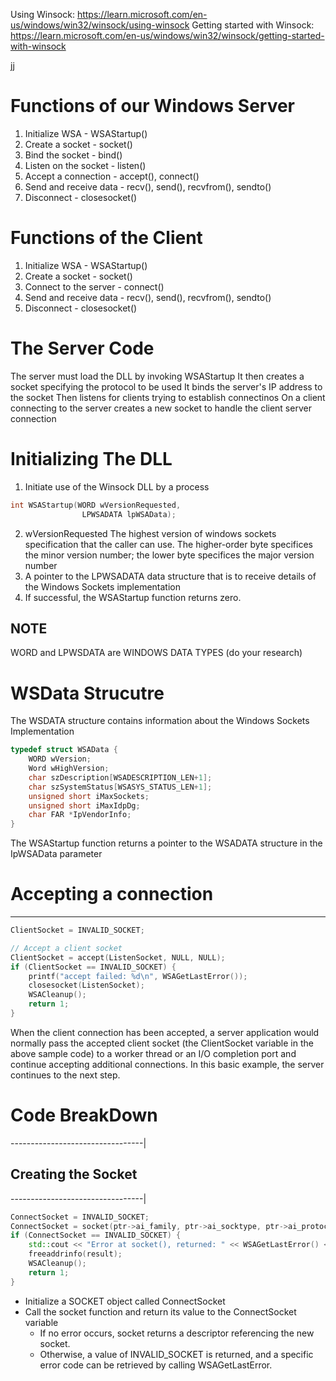 
Using Winsock: https://learn.microsoft.com/en-us/windows/win32/winsock/using-winsock
Getting started with Winsock: https://learn.microsoft.com/en-us/windows/win32/winsock/getting-started-with-winsock

jj
# Functions of our Windows Server

1. Initialize WSA - WSAStartup()
2. Create a socket - socket()
3. Bind the socket - bind()
4. Listen on the socket - listen()
5. Accept a connection - accept(), connect()
6. Send and receive data - recv(), send(), recvfrom(), sendto()
7. Disconnect - closesocket()


# Functions of the Client
1. Initialize WSA - WSAStartup()
2. Create a socket - socket()
3. Connect to the server - connect()
4. Send and receive data - recv(), send(), recvfrom(), sendto()
5. Disconnect - closesocket()


# The Server Code
The server must load the DLL by invoking WSAStartup
It then creates a socket specifying the protocol to be used
It binds the server's IP address to the socket
Then listens for clients trying to establish connectinos
On a client connecting to the server creates a new socket to handle the client server connection


# Initializing The DLL
1. Initiate use of the Winsock DLL by a process

```c++
int WSAStartup(WORD wVersionRequested,
                LPWSADATA lpWSAData);
```

2. wVersionRequested
    The highest version of windows sockets specification that the caller can use. The higher-order byte specifices the minor version number; the lower byte specifices the major version number
3. A pointer to the LPWSADATA data structure that is to receive details of the Windows Sockets implementation
4. If successful, the WSAStartup function returns zero.

NOTE
---
WORD and LPWSDATA are WINDOWS DATA TYPES (do your research)


# WSData Strucutre
The WSDATA structure contains information about the Windows Sockets Implementation

```c++
typedef struct WSAData {
    WORD wVersion;
    Word wHighVersion;
    char szDescription[WSADESCRIPTION_LEN+1];
    char szSystemStatus[WSASYS_STATUS_LEN+1];
    unsigned short iMaxSockets;
    unsigned short iMaxIdpDg;
    char FAR *IpVendorInfo;
}
```
The WSAStartup function returns a pointer to the WSADATA structure in the IpWSAData parameter


# Accepting a connection
---

```C++
ClientSocket = INVALID_SOCKET;

// Accept a client socket
ClientSocket = accept(ListenSocket, NULL, NULL);
if (ClientSocket == INVALID_SOCKET) {
    printf("accept failed: %d\n", WSAGetLastError());
    closesocket(ListenSocket);
    WSACleanup();
    return 1;
}

```
When the client connection has been accepted, a server application would normally pass the accepted client socket (the ClientSocket variable in the above sample code) to a worker thread or an I/O  completion port and continue accepting additional connections. In this basic example, the server continues to the next step.



# Code BreakDown
---------------------------------|



## Creating the Socket
---------------------------------|
```C++
ConnectSocket = INVALID_SOCKET;
ConnectSocket = socket(ptr->ai_family, ptr->ai_socktype, ptr->ai_protocol);
if (ConnectSocket == INVALID_SOCKET) {
    std::cout << "Error at socket(), returned: " << WSAGetLastError() << std::endl;
    freeaddrinfo(result);
    WSACleanup();
    return 1;
}
```
- Initialize a SOCKET object called ConnectSocket
- Call the socket function and return its value to the ConnectSocket variable
  - If no error occurs, socket returns a descriptor referencing the new socket. 
  - Otherwise, a value of INVALID_SOCKET is returned, and a specific error code can be retrieved by calling WSAGetLastError.
